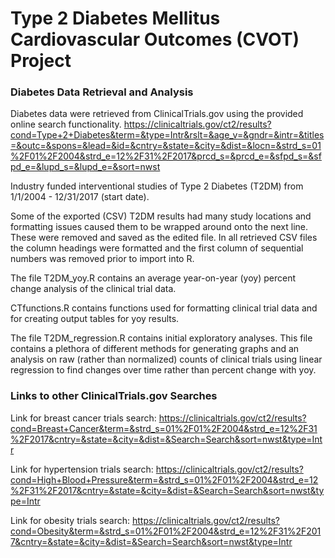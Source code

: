 ﻿# Type 2 Diabetes Mellitus Cardiovascular Outcomes (CVOT) Project

### Diabetes Data Retrieval and Analysis

Diabetes data were retrieved from ClinicalTrials.gov using the provided online search functionality.
https://clinicaltrials.gov/ct2/results?cond=Type+2+Diabetes&term=&type=Intr&rslt=&age_v=&gndr=&intr=&titles=&outc=&spons=&lead=&id=&cntry=&state=&city=&dist=&locn=&strd_s=01%2F01%2F2004&strd_e=12%2F31%2F2017&prcd_s=&prcd_e=&sfpd_s=&sfpd_e=&lupd_s=&lupd_e=&sort=nwst

Industry funded interventional studies of Type 2 Diabetes (T2DM) from 1/1/2004 - 12/31/2017 (start date).

Some of the exported (CSV) T2DM results had many study locations and formatting issues caused them to be wrapped around onto the next line. These were removed and saved as the edited file. In all retrieved CSV files the column headings were formatted and the first column of sequential numbers was removed prior to import into R.

The file T2DM_yoy.R contains an average year-on-year (yoy) percent change analysis of the clinical trial data.

CTfunctions.R contains functions used for formatting clinical trial data and for creating output tables for yoy results.

The file T2DM_regression.R contains initial exploratory analyses. This file contains a plethora of different methods for generating graphs and an analysis on raw (rather than normalized) counts of clinical trials using linear regression to find changes over time rather than percent change with yoy.

### Links to other ClinicalTrials.gov Searches

Link for breast cancer trials search:
https://clinicaltrials.gov/ct2/results?cond=Breast+Cancer&term=&strd_s=01%2F01%2F2004&strd_e=12%2F31%2F2017&cntry=&state=&city=&dist=&Search=Search&sort=nwst&type=Intr

Link for hypertension trials search:
https://clinicaltrials.gov/ct2/results?cond=High+Blood+Pressure&term=&strd_s=01%2F01%2F2004&strd_e=12%2F31%2F2017&cntry=&state=&city=&dist=&Search=Search&sort=nwst&type=Intr

Link for obesity trials search:
https://clinicaltrials.gov/ct2/results?cond=Obesity&term=&strd_s=01%2F01%2F2004&strd_e=12%2F31%2F2017&cntry=&state=&city=&dist=&Search=Search&sort=nwst&type=Intr
